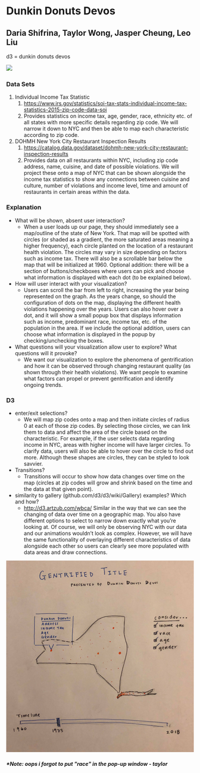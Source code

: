 # Dunkin Donuts Devos
## Daria Shifrina, Taylor Wong, Jasper Cheung, Leo Liu

d3 = dunkin donuts devos

<img src="https://amedia.britannica.com/700x450/28/23028-004-EBFBC4A3.jpg">

### Data Sets
1.  Individual Income Tax Statistic
    1. https://www.irs.gov/statistics/soi-tax-stats-individual-income-tax-statistics-2015-zip-code-data-soi
    2. Provides statistics on income tax, age, gender, race, ethnicity etc. of all states with more specific details regarding zip code. We will narrow it down to NYC and then be able to map each characteristic according to zip code. 
2.  DOHMH New York City Restaurant Inspection Results
    1.  https://catalog.data.gov/dataset/dohmh-new-york-city-restaurant-inspection-results 
    2.  Provides data on all restaurants within NYC, including zip code address, name, cuisine, and date of possible violations. We will project these onto a map of NYC that can be shown alongside the income tax statistics to show any connections between cuisine and culture, number of violations and income level, time and amount of restaurants in certain areas within the data.

### Explanation
- What will be shown, absent user interaction?
  - When a user loads up our page, they should immediately see a map/outline of the state of New York. That map will be spotted with circles (or shaded as a gradient, the more saturated areas meaning a higher frequency), each circle planted on the location of a restaurant health violation. The circles may vary in size depending on factors such as income tax. There will also be a scrollable bar below the map that will be initialized at 1960. Optional addition: there will be a section of buttons/checkboxes where users can pick and choose what information is displayed with each dot (to be explained below). 
- How will user interact with your visualization?
  - Users can scroll the bar from left to right, increasing the year being represented on the graph. As the years change, so should the configuration of dots on the map, displaying the different health violations happening over the years. Users can also hover over a dot, and it will show a small popup box that displays information such as income, predominant race, income tax, etc. of the population in the area. If we include the optional addition, users can choose what information is displayed in the popup by checking/unchecking the boxes.
- What questions will your visualization allow user to explore? What questions will it provoke?
  - We want our visualization to explore the phenomena of gentrification and how it can be observed through changing restaurant quality (as shown through their health violations). We want people to examine what factors can propel or prevent gentrification and identify ongoing trends.

### D3
- enter/exit selections?	
  - We will map zip codes onto a map and then initiate circles of radius 0 at each of those zip codes. By selecting those circles, we can link them to data and affect the area of the circle based on the characteristic. For example, if the user selects data regarding income in NYC, areas with higher income will have larger circles. To clarify data, users will also be able to hover over the circle to find out more. Although these shapes are circles, they can be styled to look savvier. 
- Transitions?
  - Transitions will occur to show how data changes over time on the map (circles at zip codes will grow and shrink based on the time and the data at that given point).
- similarity to gallery (github.com/d3/d3/wiki/Gallery) examples? Which and how?
  - http://d3.artzub.com/wbca/ Similar in the way that we can see the changing of data over time on a geographic map. You also have different options to select to narrow down exactly what you’re looking at. Of course, we will only be observing NYC with our data and our animations wouldn’t look as complex. However, we will have the same functionality of overlaying different characteristics of data alongside each other so users can clearly see more populated with data areas and draw connections.

![Suppose to be a sketch](https://github.com/dariashifrina/dunkindonutsdevos/blob/master/dddrawing.jpg)
##### \*Note: oops i forgot to put "race" in the pop-up window - taylor

